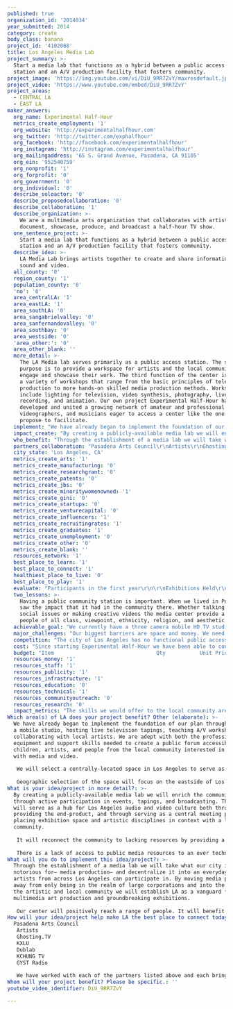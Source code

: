 ```yaml
---
published: true
organization_id: '2014034'
year_submitted: 2014
category: create
body_class: banana
project_id: '4102068'
title: Los Angeles Media Lab
project_summary: >-
  Start a media lab that functions as a hybrid between a public access TV
  station and an A/V production facility that fosters community.
project_image: 'https://img.youtube.com/vi/DiU_9RR7ZvY/maxresdefault.jpg'
project_video: 'https://www.youtube.com/embed/DiU_9RR7ZvY'
project_areas:
  - CENTRAL LA
  - EAST LA
maker_answers:
  org_name: Experimental Half-Hour
  metrics_create_employment: '1'
  org_website: 'http://experimentalhalfhour.com'
  org_twitter: 'http://twitter.com/exphalfhour'
  org_facebook: 'http://facebook.com/experimentalhalfhour'
  org_instagram: 'http://instagram.com/experimentalhalfhour'
  org_mailingaddress: '65 S. Grand Avenue, Pasadena, CA 91105'
  org_ein: '952540759'
  org_nonprofit: '1'
  org_forprofit: '0'
  org_government: '0'
  org_individual: '0'
  describe_soloactor: '0'
  describe_proposedcollaboration: '0'
  describe_collaboration: '1'
  describe_organization: >-
    We are a multimedia arts organization that collaborates with artists to
    document, showcase, produce, and broadcast a half-hour TV show.
  one_sentence_project: >-
    Start a media lab that functions as a hybrid between a public access TV
    station and an A/V production facility that fosters community.
  describe_idea: >-
    LA Media Lab brings artists together to create and share information through
    sound and video.
  all_county: '0'
  region_county: '1'
  population_county: '0'
  'no': '0'
  area_centralLA: '1'
  area_eastLA: '1'
  area_southLA: '0'
  area_sangabrielvalley: '0'
  area_sanfernandovalley: '0'
  area_southbay: '0'
  area_westside: '0'
  'area_other:': '0'
  area_other_blank: ''
  more_detail: >-
    The LA Media lab serves primarily as a public access station. The secondary
    purpose is to provide a workspace for artists and the local community to
    engage and showcase their work. The third function of the center is to host
    a variety of workshops that range from the basic principles of television
    production to more hands-on skilled media production methods. Workshops will
    include lighting for television, video synthesis, photography, live sound
    recording, and animation. Our own project Experimental Half-Hour has
    developed and united a growing network of amateur and professional artists,
    videographers, and musicians eager to access a center like the one we
    propose to facilitate.
  implement: "We have already began to implement the foundation of our plan through building a mobile studio, hosting live television tapings, teaching A/V workshops, and collaborating with local artists. We are adept with both the professional equipment and support skills needed to create a public forum accessible to children, artists, and people from the local community interested in working with media and video. \r\n\r\nWe will select a centrally-located space in Los Angeles to serve as a broadcast center.  Our  vision is to build two TV studios: one housing a traditional three-camera setup, which allows more complex tapings and visual effects. The other will be a smaller studio serving more intimate video tapings.  Several adjacent multi-use rooms will serve as classrooms for youth education and training for emerging and established professionals, with public workshops, and in-house artist studios and residencies.  Through the media lab’s outreach and workshops, community members will be trained in how to operate equipment and develop the audiovisual storytelling techniques necessary to realize their vision.\r\n\r\nGeographic selection of the space will focus on the eastside of Los Angeles, a region underserved with local resources, rich with cost-effective space, and located at a demographic cross-section.  Within our rental budget we can procure a space both proportionate to meet the needs of our facility and centrally accessible to the diverse communities we will serve."
  impact_create: "By creating a publicly-available media lab we will enrich the community through active participation in events, tapings, and broadcasting. The lab will serve as a hub for Los Angeles audio and video culture both through providing the end-product, and through serving as a central meeting point placing exhibition space and artistic disciplines in context with a larger community.\r\n\r\nIt will reconnect the community to lacking resources by providing a facility specialized to meet a number of activities.  Hosting residencies for guest artists will further aid in diversifying our growing creative community - allowing interaction with and exposure to working artists in Los Angeles as well as international artists working in alternative media. Giving the local community exposure to artists and resources has a myriad of beneficial social, cultural and economic effects. The center we propose to establish will enable local community members and children to gain valuable skills and resources to prepare them for a lifetime of creative work in digital media.  Additionally, our media lab would allow skilled artists to employ their professional training for use on a community level.\r\n\r\nThere is a lack of access to public media resources to an ever technological oriented culture that we hope to account for through our center.  Our media labs will fill a broad variety of needs: as a way for people to inform each other and express their specific voices about their local community needs; as a way for people to engage with their own community on a grassroots level; as a way to give marginalized voices in the community a sense of agency; and as a way for the community to produce work using professional media equipment that is otherwise out of range.  Our center will help to produce videos that community members want to share with the rest of LA."
  who_benefit: "Through the establishment of a media lab we will take what our city is notorious for— media production— and decentralize it into an everyday act artists from across Los Angeles can participate in.  By moving media production away from only being in the realm of large corporations and into the hands of the artistic and local community we will establish LA as a vanguard for multimedia art production and groundbreaking exhibitions.\r\n\r\nOur center will positively reach a range of people. It will benefit local artists through allowing access to video technology that is otherwise limited to institutions or commercial ventures.  It will provide a space for them to experiment with new ideas and work.  It will benefit community members curious to further their knowledge of video and digitized forms -  those interested to produce their own media, whether it’s a vlog, television show or video installation.  It will positively impact the local youth because it will offer an inspiring, exciting, and professional environment where one can be exposed to the infinite possibilities that video technologies and multimedia artists have to offer. "
  partners_collaboration: "Pasadena Arts Council\r\nArtists\r\nGhosting.TV\r\nKXLU\r\nDublab\r\nKCHUNG TV\r\nGYST Radio\r\n\r\nWe have worked with each of the partners listed above and each brings a unique element to the project through their individual strengths. The Pasadena Arts Council will serve as the fiscal sponsor for this project and is the current fiscal sponsor for Experimental Half-Hour. Ghosting.TV is LA’s premier monthly artist hang-out and screening series of cutting edge video art and animation.  Through the use of our media lab’s space they will be able to expand their reach to a growing audience and continue to host visiting artists to present their work.  Through our collaborations with DJs at LA based FM radio station KXLU, we look forward to having a more consolidated space to host events and remote broadcasts.  Dublab is a non-profit web radio collective that has been broadcasting independently since 1999. They curate shows and host video screenings - sharing a vision very much aligned to ours. A broader space for us would facilitate more productions for our collaboration[s] and would benefit not only the scope of their programming, but the local television and media platforms in LA.  For the UCLA Hammer Museum’s 2014 Made in L.A. biennial exhibition, KChung Radio launched its subsidiary television network KChung TV and hired Experimental Half-Hour as video technical producers to help realize their project. We loaned them our mobile studio system and trained KChung volunteers to use the equipment so they could produce their own series of variety shows. GYST Ink is an artist-run company providing information, technology and solutions created by artists for artists. GYST would be able to use the video technologies to broaden their journalistic coverage of the arts community. \r\n"
  city_state: 'Los Angeles, CA'
  metrics_create_arts: '1'
  metrics_create_manufacturing: '0'
  metrics_create_researchgrant: '0'
  metrics_create_patents: '0'
  metrics_create_jbs: '0'
  metrics_create_minoritywomenowned: '1'
  metrics_create_gini: '0'
  metrics_create_startups: '0'
  metrics_create_venturecapital: '0'
  metrics_create_influencers: '1'
  metrics_create_recruitingrates: '1'
  metrics_create_graduates: '1'
  metrics_create_unemployment: '0'
  metrics_create_other: '0'
  metrics_create_blank: ''
  resources_network: '1'
  best_place_to_learn: '1'
  best_place_to_connect: '1'
  healthiest_place_to_live: '0'
  best_place_to_play: '1'
  evaluate: "Participants in the first year\r\n\r\nExhibitions Held\r\n\r\nMeasurable press from events and exhibitions\r\n"
  two_lessons: >-
    Having a public community station is important. When we lived in Portland we
    saw the impact that it had in the community there. Whether talking about
    social issues or making creative videos the media center provide a hub for
    people of all class, viewpoint, ethnicity, religion, and aesthetic. 
  achievable_goal: "We currently have a three camera mobile HD TV studio, however we lack a permanent home and studio to be based out of. With the monetary support from the LA 2050 Goals grant we will be able to secure a location immediately, build out the space, and start planning the public programming for the year. The project is fully achievable once a space is leased. Half of the equipment has been purchased and we have several community organizations on-board to contribute to the initial startup of the facility. \r\n"
  major_challenges: "Our biggest barriers are space and money. We need funding to rent and outfit a space to better serve the community. In order to account for our lack of a consolidated space, we’ve had to host events in site specific places. While this has been good, we think that a permanent space would allow us a broader range of programming as well as allowing us to be able to realize our specific vision. We’ve been able to hold fundraisers for past projects and events. This space would allow some leeway to focus on fundraising efforts because so far we have been dealing with finding a space as well as fundraising. \r\n"
  competition: "The city of Los Angeles has no functional public access studio station that serves the broader Los Angeles community. We are the only organization that is proposing a free and public access television and artist run media lab that will be available for all ages (adults and children).\r\n\r\nThe organizations that we work with - while not doing the exact work that we are doing,  nonetheless support our vision and want to contribute to our work. With a consolidated space, we will be able to include the resources and experience that they offer. Our vision is unique, but it also includes other groups working in media, radio and art. We are the only organization that is working with this type of media plan. We feel that we are serving the community in a way that is important and is not currently being fostered.\r\n\r\nExperimental Half-Hour was started as a platform to engage and broadcast local and international musicians, performance artists, dancers, and comedians. The half-hour episodes provide a record of contemporary performing arts and video culture. Conceptual collaboration is stimulated by access to a broad range of new and old technologies ranging from live video broadcasting to glitch-based homemade video effects “stomp” boxes. We want to create a collaborative environment that stimulates unexpected, pleasant surprises. Experiences that that bring artists and the community together.  "
  cost: "Since starting Experimental Half-Hour we have been able to continue our programming with little to no money. Mostly it has been a volunteer run grassroots organization that is passionate about television and media. With the $100,000 we will secure the basic costs to run the facility. This will allow us to start right away with planning our public programming, events, and workshops.  \r\n\r\nIn the mean time we will continue our outreach for funding to secure the future of the media lab through additional grants and tax-deductible donations of equipment and money. "
  budget: "Item                                 Qty           Unit Price                 Total\r\nRent                                 12              4,000                      48,000\r\nBuilt out                             1             5,000                        5,000\r\nUtilities                            12              1,000                       12,000\r\nPart-Time Staff                  1           18,000                      18,000\r\nAudio Mixer/PA                 1              3,000                        3,000\r\n2nd Studio Equipment     1            10,000                      10,000\r\nOne Year Insurance          1              4,000                        4,000\r\n"
  resources_money: '1'
  resources_staff: '1'
  resources_publicity: '1'
  resources_infrastructure: '1'
  resources_education: '0'
  resources_technical: '1'
  resources_communityoutreach: '0'
  resources_research: '0'
  impact_metrics: "The skills we would offer to the local community are very valuable in creative industries.  Los Angeles is the destination city for media production and because of this our media lab will contribute to creating a more empowered and skilled workforce in LA.  \r\n\r\nArtists in LA need more venues in which to showcase their work and engage with the local community. They also need access to broader resources.  With the media lab, it will be more feasible for artists to undertake projects that would have been out of their reach due to the limitations of technical resources. \r\n\r\nThe organization of Experimental Half-Hour is directed by a first generation Mexican American woman.  We hope to give more minorities and women access and skills in the media production field through outreach and skill building. \r\n\r\nThe media lab will provide opportunities to less advantaged minority groups and artists.  It will help to make Los Angeles synonymous with growing artistic and community cultural influence.\r\n\r\nYouth attending workshop classes will be more capable of enrolling in film and media programs at universities. \r\n\r\nThe media lab will provide a foundation of resources for recent graduates and encourage them to stay in Los Angeles. \r\n\r\nBy the very creation of the media lab, Los Angeles will become a better place by teaching use of equipment that artists and the community would not have otherwise accessed, connecting liked-minded community members, increasing participation in local arts, and providing entertainment through the production of multimedia art.\r\n\r\nLA will LEARN the power of media through outreach, classes, and summer youth video camps.\r\n\r\nLA will CONNECT through community participation and viewership of original community TV.\r\n\r\nLA will become a more vibrant place to live through the interaction and give opportunity to PLAY through increased arts awareness.\r\n"
Which area(s) of LA does your project benefit? Other (elaborate): >-
  We have already began to implement the foundation of our plan through building
  a mobile studio, hosting live television tapings, teaching A/V workshops, and
  collaborating with local artists. We are adept with both the professional
  equipment and support skills needed to create a public forum accessible to
  children, artists, and people from the local community interested in working
  with media and video. 
   
   We will select a centrally-located space in Los Angeles to serve as a broadcast center. Our vision is to build two TV studios: one housing a traditional three-camera setup, which allows more complex tapings and visual effects. The other will be a smaller studio serving more intimate video tapings. Several adjacent multi-use rooms will serve as classrooms for youth education and training for emerging and established professionals, with public workshops, and in-house artist studios and residencies. Through the media lab’s outreach and workshops, community members will be trained in how to operate equipment and develop the audiovisual storytelling techniques necessary to realize their vision.
   
   Geographic selection of the space will focus on the eastside of Los Angeles, a region underserved with local resources, rich with cost-effective space, and located at a demographic cross-section. Within our rental budget we can procure a space both proportionate to meet the needs of our facility and centrally accessible to the diverse communities we will serve.
What is your idea/project in more detail?: >-
  By creating a publicly-available media lab we will enrich the community
  through active participation in events, tapings, and broadcasting. The lab
  will serve as a hub for Los Angeles audio and video culture both through
  providing the end-product, and through serving as a central meeting point
  placing exhibition space and artistic disciplines in context with a larger
  community.
   
   It will reconnect the community to lacking resources by providing a facility specialized to meet a number of activities. Hosting residencies for guest artists will further aid in diversifying our growing creative community - allowing interaction with and exposure to working artists in Los Angeles as well as international artists working in alternative media. Giving the local community exposure to artists and resources has a myriad of beneficial social, cultural and economic effects. The center we propose to establish will enable local community members and children to gain valuable skills and resources to prepare them for a lifetime of creative work in digital media. Additionally, our media lab would allow skilled artists to employ their professional training for use on a community level.
   
   There is a lack of access to public media resources to an ever technological oriented culture that we hope to account for through our center. Our media labs will fill a broad variety of needs: as a way for people to inform each other and express their specific voices about their local community needs; as a way for people to engage with their own community on a grassroots level; as a way to give marginalized voices in the community a sense of agency; and as a way for the community to produce work using professional media equipment that is otherwise out of range. Our center will help to produce videos that community members want to share with the rest of LA.
What will you do to implement this idea/project?: >-
  Through the establishment of a media lab we will take what our city is
  notorious for— media production— and decentralize it into an everyday act
  artists from across Los Angeles can participate in. By moving media production
  away from only being in the realm of large corporations and into the hands of
  the artistic and local community we will establish LA as a vanguard for
  multimedia art production and groundbreaking exhibitions.
   
   Our center will positively reach a range of people. It will benefit local artists through allowing access to video technology that is otherwise limited to institutions or commercial ventures. It will provide a space for them to experiment with new ideas and work. It will benefit community members curious to further their knowledge of video and digitized forms - those interested to produce their own media, whether it’s a vlog, television show or video installation. It will positively impact the local youth because it will offer an inspiring, exciting, and professional environment where one can be exposed to the infinite possibilities that video technologies and multimedia artists have to offer.
How will your idea/project help make LA the best place to connect today? In LA2050?: |-
  Pasadena Arts Council
   Artists
   Ghosting.TV
   KXLU
   Dublab
   KCHUNG TV
   GYST Radio
   
   We have worked with each of the partners listed above and each brings a unique element to the project through their individual strengths. The Pasadena Arts Council will serve as the fiscal sponsor for this project and is the current fiscal sponsor for Experimental Half-Hour. Ghosting.TV is LA’s premier monthly artist hang-out and screening series of cutting edge video art and animation. Through the use of our media lab’s space they will be able to expand their reach to a growing audience and continue to host visiting artists to present their work. Through our collaborations with DJs at LA based FM radio station KXLU, we look forward to having a more consolidated space to host events and remote broadcasts. Dublab is a non-profit web radio collective that has been broadcasting independently since 1999. They curate shows and host video screenings - sharing a vision very much aligned to ours. A broader space for us would facilitate more productions for our collaboration[s] and would benefit not only the scope of their programming, but the local television and media platforms in LA. For the UCLA Hammer Museum’s 2014 Made in L.A. biennial exhibition, KChung Radio launched its subsidiary television network KChung TV and hired Experimental Half-Hour as video technical producers to help realize their project. We loaned them our mobile studio system and trained KChung volunteers to use the equipment so they could produce their own series of variety shows. GYST Ink is an artist-run company providing information, technology and solutions created by artists for artists. GYST would be able to use the video technologies to broaden their journalistic coverage of the arts community.
Whom will your project benefit? Please be specific.: ''
youtube_video_identifier: DiU_9RR7ZvY

---
```


